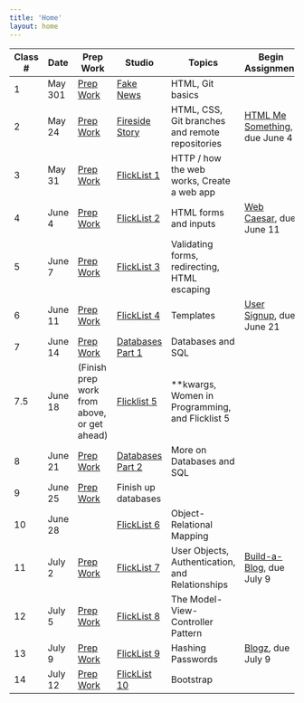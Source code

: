```yaml
---
title: 'Home'
layout: home
---
```



Class # | Date | Prep Work | Studio | Topics | Begin Assignment | Objectives
--------|------|-----------|--------|--------|--------------------|------------
1 | May 301 | [Prep Work](../class-prep/1/) | [Fake News](../studios/fake-news/) | HTML, Git basics | &nbsp; | [Objectives](../objectives/#class-1)
2 | May 24| [Prep Work](../class-prep/2/) | [Fireside Story](../studios/fireside-story/) | HTML, CSS, Git branches and remote repositories | [HTML Me Something](../assignments/html-me-something/), due June 4 | [Objectives](../objectives/#class-2)
3 | May 31 | [Prep Work](../class-prep/3/) | [FlickList 1](../studios/flicklist/1/) | HTTP / how the web works, Create a web app | &nbsp; | [Objectives](../objectives/#class-3)
4 | June 4 | [Prep Work](../class-prep/4/) | [FlickList 2](../studios/flicklist/2/) | HTML forms and inputs | [Web Caesar](../assignments/web-caesar/), due June 11 | [Objectives](../objectives/#class-4)
5 | June 7 | [Prep Work](../class-prep/5/) | [FlickList 3](../studios/flicklist/3/) | Validating forms, redirecting, HTML escaping | | [Objectives](../objectives/#class-5)
6 | June 11 | [Prep Work](../class-prep/6/) | [FlickList 4](../studios/flicklist/4/) | Templates | [User Signup](../assignments/user-signup/), due June 21 | [Objectives](../objectives/#class-6)
7 | June 14 | [Prep Work](../class-prep/7/) | [Databases Part 1](../studios/databases/1/)  | Databases and SQL | &nbsp; | [Objectives](../objectives/#class-7)
7.5 | June 18 | (Finish prep work from above, or get ahead) | [Flicklist 5](../studios/flicklist/5/) | **kwargs, Women in Programming, and Flicklist 5 | &nbsp; | (see above)
8 | June 21 | [Prep Work](../class-prep/8/) | [Databases Part 2](../studios/databases/2/) | More on Databases and SQL | &nbsp; | [Objectives](../objectives/#class-8)
9 | June 25 | [Prep Work](../class-prep/9/) | Finish up databases | &nbsp; | &nbsp; | [Objectives](../objectives/#class-8)
10 | June 28 | | [FlickList 6](../studios/flicklist/6/) | Object-Relational Mapping | &nbsp; | [Objectives](../objectives/#class-9)
11 | July 2 | [Prep Work](../class-prep/10/) | [FlickList 7](../studios/flicklist/7/)| User Objects, Authentication, and Relationships | [Build-a-Blog](../assignments/build-a-blog/), due July 9 | [Objectives](../objectives/#class-10)
12 | July 5 | [Prep Work](../class-prep/11/) | [FlickList 8](../studios/flicklist/8/) | The Model-View-Controller Pattern | &nbsp; | [Objectives](../objectives/#class-11)
13 | July 9 | [Prep Work](../class-prep/13/) | [FlickList 9](../studios/flicklist/9/) | Hashing Passwords | [Blogz](../assignments/blogz/), due July 9 | [Objectives](../objectives/#class-13)
14 | July 12 | [Prep Work](../class-prep/14/) | [FlickList 10](../studios/flicklist/10/)| Bootstrap | &nbsp; | [Objectives](../objectives/#class-14)
